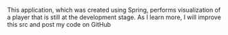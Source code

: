 This application, which was created using Spring, 
performs visualization of a player that is still at the development 
stage. As I learn more, I will improve this src and post my code on GitHub
